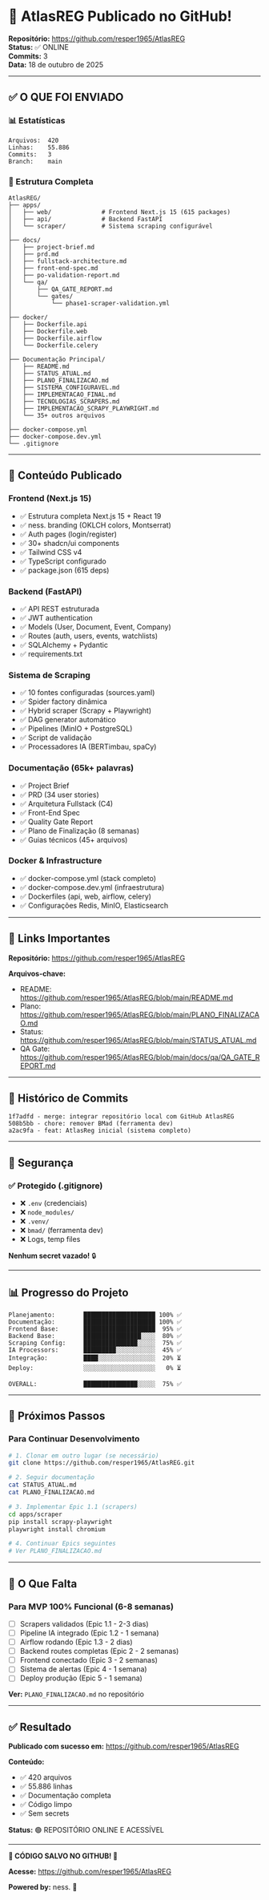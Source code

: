 # 🎉 AtlasREG Publicado no GitHub!

**Repositório:** https://github.com/resper1965/AtlasREG  
**Status:** ✅ ONLINE  
**Commits:** 3  
**Data:** 18 de outubro de 2025

---

## ✅ O QUE FOI ENVIADO

### 📊 Estatísticas

```
Arquivos:  420
Linhas:    55.886
Commits:   3
Branch:    main
```

### 📁 Estrutura Completa

```
AtlasREG/
├── apps/
│   ├── web/              # Frontend Next.js 15 (615 packages)
│   ├── api/              # Backend FastAPI
│   └── scraper/          # Sistema scraping configurável
│
├── docs/
│   ├── project-brief.md
│   ├── prd.md
│   ├── fullstack-architecture.md
│   ├── front-end-spec.md
│   ├── po-validation-report.md
│   └── qa/
│       ├── QA_GATE_REPORT.md
│       └── gates/
│           └── phase1-scraper-validation.yml
│
├── docker/
│   ├── Dockerfile.api
│   ├── Dockerfile.web
│   ├── Dockerfile.airflow
│   └── Dockerfile.celery
│
├── Documentação Principal/
│   ├── README.md
│   ├── STATUS_ATUAL.md
│   ├── PLANO_FINALIZACAO.md
│   ├── SISTEMA_CONFIGURAVEL.md
│   ├── IMPLEMENTACAO_FINAL.md
│   ├── TECNOLOGIAS_SCRAPERS.md
│   ├── IMPLEMENTACAO_SCRAPY_PLAYWRIGHT.md
│   └── 35+ outros arquivos
│
├── docker-compose.yml
├── docker-compose.dev.yml
└── .gitignore
```

---

## 🎯 Conteúdo Publicado

### Frontend (Next.js 15)
- ✅ Estrutura completa Next.js 15 + React 19
- ✅ ness. branding (OKLCH colors, Montserrat)
- ✅ Auth pages (login/register)
- ✅ 30+ shadcn/ui components
- ✅ Tailwind CSS v4
- ✅ TypeScript configurado
- ✅ package.json (615 deps)

### Backend (FastAPI)
- ✅ API REST estruturada
- ✅ JWT authentication
- ✅ Models (User, Document, Event, Company)
- ✅ Routes (auth, users, events, watchlists)
- ✅ SQLAlchemy + Pydantic
- ✅ requirements.txt

### Sistema de Scraping
- ✅ 10 fontes configuradas (sources.yaml)
- ✅ Spider factory dinâmica
- ✅ Hybrid scraper (Scrapy + Playwright)
- ✅ DAG generator automático
- ✅ Pipelines (MinIO + PostgreSQL)
- ✅ Script de validação
- ✅ Processadores IA (BERTimbau, spaCy)

### Documentação (65k+ palavras)
- ✅ Project Brief
- ✅ PRD (34 user stories)
- ✅ Arquitetura Fullstack (C4)
- ✅ Front-End Spec
- ✅ Quality Gate Report
- ✅ Plano de Finalização (8 semanas)
- ✅ Guias técnicos (45+ arquivos)

### Docker & Infrastructure
- ✅ docker-compose.yml (stack completo)
- ✅ docker-compose.dev.yml (infraestrutura)
- ✅ Dockerfiles (api, web, airflow, celery)
- ✅ Configurações Redis, MinIO, Elasticsearch

---

## 🔗 Links Importantes

**Repositório:** https://github.com/resper1965/AtlasREG

**Arquivos-chave:**
- README: https://github.com/resper1965/AtlasREG/blob/main/README.md
- Plano: https://github.com/resper1965/AtlasREG/blob/main/PLANO_FINALIZACAO.md
- Status: https://github.com/resper1965/AtlasREG/blob/main/STATUS_ATUAL.md
- QA Gate: https://github.com/resper1965/AtlasREG/blob/main/docs/qa/QA_GATE_REPORT.md

---

## 📝 Histórico de Commits

```
1f7adfd - merge: integrar repositório local com GitHub AtlasREG
508b5bb - chore: remover BMad (ferramenta dev)
a2ac9fa - feat: AtlasReg inicial (sistema completo)
```

---

## 🔐 Segurança

### ✅ Protegido (.gitignore)
- ❌ `.env` (credenciais)
- ❌ `node_modules/`
- ❌ `.venv/`
- ❌ `bmad/` (ferramenta dev)
- ❌ Logs, temp files

**Nenhum secret vazado!** 🔒

---

## 📊 Progresso do Projeto

```
Planejamento:        ████████████████████ 100% ✅
Documentação:        ████████████████████ 100% ✅
Frontend Base:       ████████████████████  95% ✅
Backend Base:        ████████████████░░░░  80% ✅
Scraping Config:     ███████████████░░░░░  75% ✅
IA Processors:       █████████░░░░░░░░░░░  45% ✅
Integração:          ████░░░░░░░░░░░░░░░░  20% ⏳
Deploy:              ░░░░░░░░░░░░░░░░░░░░   0% ⏳

OVERALL:             ███████████████░░░░░  75% ✅
```

---

## 🚀 Próximos Passos

### Para Continuar Desenvolvimento

```bash
# 1. Clonar em outro lugar (se necessário)
git clone https://github.com/resper1965/AtlasREG.git

# 2. Seguir documentação
cat STATUS_ATUAL.md
cat PLANO_FINALIZACAO.md

# 3. Implementar Epic 1.1 (scrapers)
cd apps/scraper
pip install scrapy-playwright
playwright install chromium

# 4. Continuar Epics seguintes
# Ver PLANO_FINALIZACAO.md
```

---

## 🎯 O Que Falta

### Para MVP 100% Funcional (6-8 semanas)

- [ ] Scrapers validados (Epic 1.1 - 2-3 dias)
- [ ] Pipeline IA integrado (Epic 1.2 - 1 semana)
- [ ] Airflow rodando (Epic 1.3 - 2 dias)
- [ ] Backend routes completas (Epic 2 - 2 semanas)
- [ ] Frontend conectado (Epic 3 - 2 semanas)
- [ ] Sistema de alertas (Epic 4 - 1 semana)
- [ ] Deploy produção (Epic 5 - 1 semana)

**Ver:** `PLANO_FINALIZACAO.md` no repositório

---

## ✅ Resultado

**Publicado com sucesso em:** https://github.com/resper1965/AtlasREG

**Conteúdo:**
- ✅ 420 arquivos
- ✅ 55.886 linhas
- ✅ Documentação completa
- ✅ Código limpo
- ✅ Sem secrets

**Status:** 🟢 REPOSITÓRIO ONLINE E ACESSÍVEL

---

**🎊 CÓDIGO SALVO NO GITHUB! 🎊**

**Acesse:** https://github.com/resper1965/AtlasREG

**Powered by:** ness. 💙

